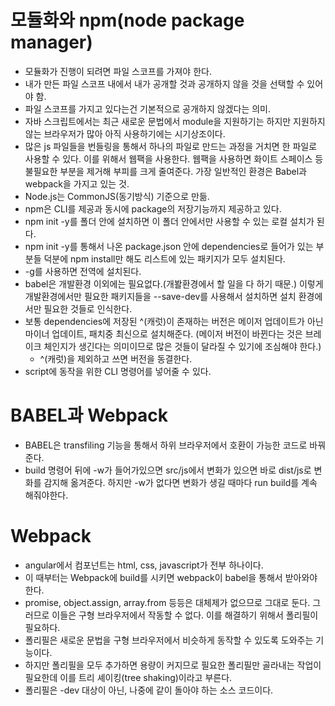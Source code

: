 # 모듈화와 npm(node package manager)
- 모듈화가 진행이 되려면 파일 스코프를 가져야 한다.
- 내가 만든 파일 스코프 내에서 내가 공개할 것과 공개하지 않을 것을 선택할 수 있어야 함.
- 파일 스코프를 가지고 있다는건 기본적으로 공개하지 않겠다는 의미.
- 자바 스크립트에서는 최근 새로운 문법에서 module을 지원하기는 하지만 지원하지 않는 브라우저가 많아 아직 사용하기에는 시기상조이다.
- 많은 js 파일들을 번들링을 통해서 하나의 파일로 만드는 과정을 거치면 한 파일로 사용할 수 있다. 이를 위해서 웹팩을 사용한다. 웹팩을 사용하면 화이트 스페이스 등 불필요한 부분을 제거해 부피를 크게 줄여준다. 가장 일반적인 환경은 Babel과 webpack을 가지고 있는 것.
- Node.js는 CommonJS(동기방식) 기준으로 만듦.
- npm은 CLI를 제공과 동시에 package의 저장기능까지 제공하고 있다.
- npm init -y를 폴더 안에 설치하면 이 폴더 안에서만 사용할 수 있는 로컬 설치가 된다.
- npm init -y를 통해서 나온 package.json 안에 dependencies로 들어가 있는 부분들 덕분에 npm install만 해도 리스트에 있는 패키지가 모두 설치된다.
- -g를 사용하면 전역에 설치된다.
- babel은 개발환경 이외에는 필요없다.(개봘환경에서 할 일을 다 하기 때문.) 이렇게 개발환경에서만 필요한 패키지들을 --save-dev를 사용해서 설치하면 설치 환경에서만 필요한 것들로 인식한다.
- 보통 dependencies에 저장된 ^(캐럿)이 존재하는 버전은 메이저 업데이트가 아닌 마이너 업데이트, 패치중 최신으로 설치해준다. (메이저 버전이 바뀐다는 것은 브레이크 체인지가 생긴다는 의미이므로 많은 것들이 달라질 수 있기에 조심해야 한다.)
  - ^(캐럿)을 제외하고 쓰면 버전을 동결한다.
- script에 동작을 위한 CLI 명령어를 넣어줄 수 있다.

# BABEL과 Webpack
- BABEL은 transfiling 기능을 통해서 하위 브라우저에서 호환이 가능한 코드로 바꿔준다.
- build 명령어 뒤에 -w가 들어가있으면 src/js에서 변화가 있으면 바로 dist/js로 변화를 감지해 옮겨준다. 하지만 -w가 없다면 변화가 생길 때마다 run build를 계속 해줘야한다.

# Webpack
- angular에서 컴포넌트는 html, css, javascript가 전부 하나이다.
- 이 때부터는 Webpack에 build를 시키면 webpack이 babel을 통해서 받아와야 한다.
- promise, object.assign, array.from 등등은 대체제가 없으므로 그대로 둔다. 그러므로 이들은 구형 브라우저에서 작동할 수 없다. 이를 해결하기 위해서 폴리필이 필요하다.
- 폴리필은 새로운 문법을 구형 브라우저에서 비슷하게 동작할 수 있도록 도와주는 기능이다.
- 하지만 폴리필을 모두 추가하면 용량이 커지므로 필요한 폴리필만 골라내는 작업이 필요한데 이를 트리 셰이킹(tree shaking)이라고 부른다.
- 폴리필은 -dev 대상이 아닌, 나중에 같이 돌아야 하는 소스 코드이다.